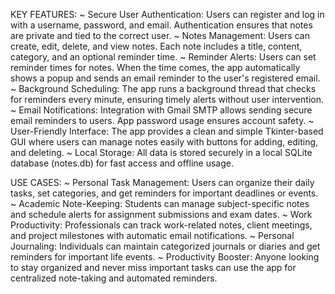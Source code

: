 KEY FEATURES: ~ Secure User Authentication: Users can register and log in with a username, password, and email. Authentication ensures that notes are private and tied to the correct user. ~ Notes Management: Users can create, edit, delete, and view notes. Each note includes a title, content, category, and an optional reminder time. ~ Reminder Alerts: Users can set reminder times for notes. When the time comes, the app automatically shows a popup and sends an email reminder to the user's registered email. ~ Background Scheduling: The app runs a background thread that checks for reminders every minute, ensuring timely alerts without user intervention. ~ Email Notifications: Integration with Gmail SMTP allows sending secure email reminders to users. App password usage ensures account safety. ~ User-Friendly Interface: The app provides a clean and simple Tkinter-based GUI where users can manage notes easily with buttons for adding, editing, and deleting. ~ Local Storage: All data is stored securely in a local SQLite database (notes.db) for fast access and offline usage.

USE CASES: ~ Personal Task Management: Users can organize their daily tasks, set categories, and get reminders for important deadlines or events. ~ Academic Note-Keeping: Students can manage subject-specific notes and schedule alerts for assignment submissions and exam dates. ~ Work Productivity: Professionals can track work-related notes, client meetings, and project milestones with automatic email notifications. ~ Personal Journaling: Individuals can maintain categorized journals or diaries and get reminders for important life events. ~ Productivity Booster: Anyone looking to stay organized and never miss important tasks can use the app for centralized note-taking and automated reminders.
